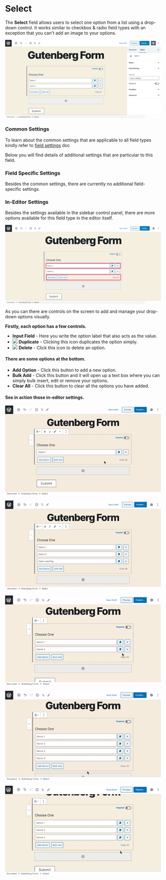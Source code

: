 # Select

The **Select** field allows users to select one option from a list using a drop-down control. It works similar to checkbox & radio field types with an exception that you can't add an image to your options.

![](../../.gitbook/assets/image-2020-06-26-at-6.47.21-pm.png)

### Common Settings <a id="common-settings"></a>

To learn about the common settings that are applicable to all field types kindly refer to [field settings](https://cakewp.gitbook.io/gutenberg-forms/getting-started/fields-settings#common-settings) doc‌

Below you will find details of additional settings that are particular to this field.‌

### Field Specific Settings <a id="field-specific-settings"></a>

Besides the common settings, there are currently no additional field-specific settings.

### In-Editor Settings <a id="in-editor-settings"></a>

Besides the settings available in the sidebar control panel, there are more options available for this field type in the editor itself.​‌

![](../../.gitbook/assets/image-2020-06-26-at-6.50.50-pm.png)

As you can there are controls on the screen to add and manage your drop-down options visually.‌

**Firstly, each option has a few controls.**‌

* **Input Field** - Here you write the option label that also acts as the value.
* ​​​​![](https://firebasestorage.googleapis.com/v0/b/gitbook-28427.appspot.com/o/assets%2F-M3kpG_L2KnkqtciR1m_%2F-MAkbmQWRsiIGJW_ooxL%2F-MAkn6vSdGXkxk7Lq-nn%2FImage%202020-06-26%20at%206.21.50%20PM.png?alt=media&token=71a07ed5-bd68-461f-a920-aba025b1aae7) **Duplicate** - Clicking this icon duplicates the option simply.
* ​​![](https://firebasestorage.googleapis.com/v0/b/gitbook-28427.appspot.com/o/assets%2F-M3kpG_L2KnkqtciR1m_%2F-MAkbmQWRsiIGJW_ooxL%2F-MAknJtt429sGA-svaM_%2FImage%202020-06-26%20at%206.22.04%20PM.png?alt=media&token=fc38882a-8a5d-433c-9968-fae297bcbb22) **Delete** - Click this icon to delete an option.

#### There are some options at the bottom. <a id="there-are-some-options-at-the-bottom"></a>

* **Add Option** - Click this button to add a new option.
* **Bulk Add** - Click this button and it will open up a text box where you can simply bulk insert, edit or remove your options.
* **Clear All** - Click this button to clear all the options you have added.

#### See in action those in-editor settings.​​​​​​ <a id="see-in-action-those-in-editor-settings"></a>

![Add an option](../../.gitbook/assets/screen-recording-2020-06-26-at-07.26-pm.gif)

![Delete an option](../../.gitbook/assets/screen-recording-2020-06-26-at-07.31-pm.gif)

![Duplicate an option](../../.gitbook/assets/screen-recording-2020-06-26-at-07.00-pm.gif)

![Bulk add or edit options](../../.gitbook/assets/screen-recording-2020-06-26-at-07.01-pm.gif)

![Clear all options](../../.gitbook/assets/screen-recording-2020-06-26-at-07.02-pm.gif)





